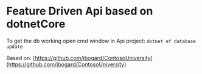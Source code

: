 # Feature Driven Api based on dotnetCore
To get the db working open cmd window in Api project:
`dotnet ef database update`

Based on:
[https://github.com/jbogard/ContosoUniversity](https://github.com/jbogard/ContosoUniversity)